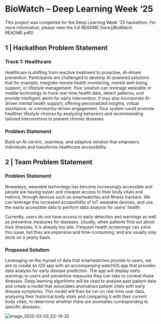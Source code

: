 # BioWatch – Deep Learning Week ‘25

This project was completed for the Deep Learning Week '25 hackathon. For more information, please view the full README [here](BioWatch README.pdf)!

## 1 | Hackathon Problem Statement
### Track 1: Healthcare 

Healthcare is shifting from reactive treatment to proactive, AI-driven prevention. Participants are challenged to develop AI-powered solutions that for example, integrate remote health monitoring, mental well-being support, or lifestyle management. Your solution can leverage wearable or mobile technology to track real-time health data, detect patterns, and provide intelligent alerts for early intervention. It may also incorporate AI-driven mental health support, offering personalized insights, virtual assistance, or community-driven engagement. Your system could promote healthier lifestyle choices by analyzing behaviors and recommending tailored interventions to prevent chronic diseases. 

### Problem Statement

Build an AI-centric, seamless, and adaptive solution that empowers individuals and transforms healthcare accessibility.

## 2 | Team Problem Statement
### Problem Statement

Nowadays, wearable technology has become increasingly accessible and people are having easier and cheaper access to their body vitals and metrics, through devices such as smartwatches and fitness trackers. We can leverage this increased accessibility of IoT wearable devices, and use the easily accessible data to perform data analysis for users’ health. 

Currently, users do not have access to early detection and warnings as well as preventive measures for diseases. Usually, when patients find out about their illnesses, it is already too late. Frequent health screenings can solve this issue, but they are expensive and time-consuming, and are usually only done on a yearly basis.

### Proposed Solution

Leveraging on the myriad of data that smartwatches provide to users, we aim to create an iOS app with an accompanying watchOS app that provides data analysis for early disease prediction. The app will display early warnings to users and preventive measures they can take to combat these illnesses. Deep learning algorithms will be used to analyse past patient data and create a model that associates anomalous patient vitals with early disease symptoms. This model will then be run on real-time user data, analysing their historical body vitals and comparing it with their current body vitals, to determine whether there are anomalies corresponding to specific diseases.

![image_2025-03-02_02-14-32](https://github.com/user-attachments/assets/7d65b921-411d-4bc3-8804-3444f4d23aec)


